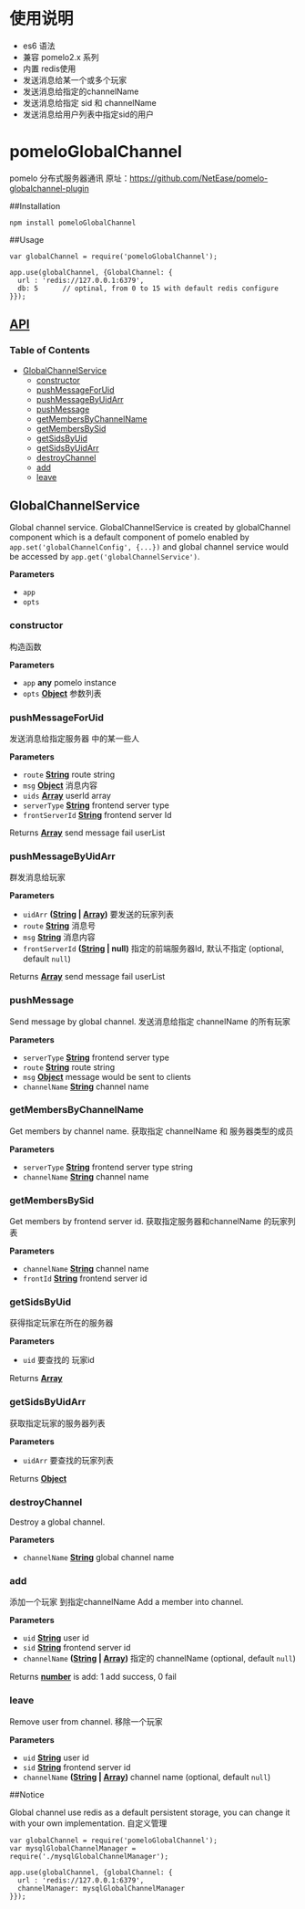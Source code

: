 # 使用说明

- es6 语法
- 兼容 pomelo2.x 系列
- 内置 redis使用
- 发送消息给某一个或多个玩家
- 发送消息给指定的channelName
- 发送消息给指定 sid 和 channelName 
- 发送消息给用户列表中指定sid的用户



# pomeloGlobalChannel
pomelo 分布式服务器通讯 原址：https://github.com/NetEase/pomelo-globalchannel-plugin

##Installation

```
npm install pomeloGlobalChannel
```

##Usage

```
var globalChannel = require('pomeloGlobalChannel');

app.use(globalChannel, {GlobalChannel: {
  url : 'redis://127.0.0.1:6379', 
  db: 5      // optinal, from 0 to 15 with default redis configure
}});

```

## [API](./GlobalChannelService.md)

<!-- Generated by documentation.js. Update this documentation by updating the source code. -->

### Table of Contents

-   [GlobalChannelService](#globalchannelservice)
    -   [constructor](#constructor)
    -   [pushMessageForUid](#pushmessageforuid)
    -   [pushMessageByUidArr](#pushmessagebyuidarr)
    -   [pushMessage](#pushmessage)
    -   [getMembersByChannelName](#getmembersbychannelname)
    -   [getMembersBySid](#getmembersbysid)
    -   [getSidsByUid](#getsidsbyuid)
    -   [getSidsByUidArr](#getsidsbyuidarr)
    -   [destroyChannel](#destroychannel)
    -   [add](#add)
    -   [leave](#leave)

## GlobalChannelService

Global channel service.
GlobalChannelService is created by globalChannel component which is a default
component of pomelo enabled by `app.set('globalChannelConfig', {...})`
and global channel service would be accessed by
`app.get('globalChannelService')`.

**Parameters**

-   `app`  
-   `opts`  

### constructor

构造函数

**Parameters**

-   `app` **any** pomelo instance
-   `opts` **[Object](https://developer.mozilla.org/en-US/docs/Web/JavaScript/Reference/Global_Objects/Object)** 参数列表

### pushMessageForUid

发送消息给指定服务器 中的某一些人

**Parameters**

-   `route` **[String](https://developer.mozilla.org/en-US/docs/Web/JavaScript/Reference/Global_Objects/String)** route string
-   `msg` **[Object](https://developer.mozilla.org/en-US/docs/Web/JavaScript/Reference/Global_Objects/Object)** 消息内容
-   `uids` **[Array](https://developer.mozilla.org/en-US/docs/Web/JavaScript/Reference/Global_Objects/Array)** userId array
-   `serverType` **[String](https://developer.mozilla.org/en-US/docs/Web/JavaScript/Reference/Global_Objects/String)** frontend server type
-   `frontServerId` **[String](https://developer.mozilla.org/en-US/docs/Web/JavaScript/Reference/Global_Objects/String)** frontend server Id

Returns **[Array](https://developer.mozilla.org/en-US/docs/Web/JavaScript/Reference/Global_Objects/Array)** send message fail userList

### pushMessageByUidArr

群发消息给玩家

**Parameters**

-   `uidArr` **([String](https://developer.mozilla.org/en-US/docs/Web/JavaScript/Reference/Global_Objects/String) \| [Array](https://developer.mozilla.org/en-US/docs/Web/JavaScript/Reference/Global_Objects/Array))** 要发送的玩家列表
-   `route` **[String](https://developer.mozilla.org/en-US/docs/Web/JavaScript/Reference/Global_Objects/String)** 消息号
-   `msg` **[String](https://developer.mozilla.org/en-US/docs/Web/JavaScript/Reference/Global_Objects/String)** 消息内容
-   `frontServerId` **([String](https://developer.mozilla.org/en-US/docs/Web/JavaScript/Reference/Global_Objects/String) | null)** 指定的前端服务器Id, 默认不指定 (optional, default `null`)

Returns **[Array](https://developer.mozilla.org/en-US/docs/Web/JavaScript/Reference/Global_Objects/Array)** send message fail userList

### pushMessage

Send message by global channel.
 发送消息给指定 channelName 的所有玩家

**Parameters**

-   `serverType` **[String](https://developer.mozilla.org/en-US/docs/Web/JavaScript/Reference/Global_Objects/String)** frontend server type
-   `route` **[String](https://developer.mozilla.org/en-US/docs/Web/JavaScript/Reference/Global_Objects/String)** route string
-   `msg` **[Object](https://developer.mozilla.org/en-US/docs/Web/JavaScript/Reference/Global_Objects/Object)** message would be sent to clients
-   `channelName` **[String](https://developer.mozilla.org/en-US/docs/Web/JavaScript/Reference/Global_Objects/String)** channel name

### getMembersByChannelName

Get members by channel name.
获取指定 channelName 和 服务器类型的成员

**Parameters**

-   `serverType` **[String](https://developer.mozilla.org/en-US/docs/Web/JavaScript/Reference/Global_Objects/String)** frontend server type string
-   `channelName` **[String](https://developer.mozilla.org/en-US/docs/Web/JavaScript/Reference/Global_Objects/String)** channel name

### getMembersBySid

Get members by frontend server id.
获取指定服务器和channelName 的玩家列表

**Parameters**

-   `channelName` **[String](https://developer.mozilla.org/en-US/docs/Web/JavaScript/Reference/Global_Objects/String)** channel name
-   `frontId` **[String](https://developer.mozilla.org/en-US/docs/Web/JavaScript/Reference/Global_Objects/String)** frontend server id

### getSidsByUid

获得指定玩家在所在的服务器

**Parameters**

-   `uid`  要查找的 玩家id

Returns **[Array](https://developer.mozilla.org/en-US/docs/Web/JavaScript/Reference/Global_Objects/Array)** 

### getSidsByUidArr

获取指定玩家的服务器列表

**Parameters**

-   `uidArr`  要查找的玩家列表

Returns **[Object](https://developer.mozilla.org/en-US/docs/Web/JavaScript/Reference/Global_Objects/Object)** 

### destroyChannel

Destroy a global channel.

**Parameters**

-   `channelName` **[String](https://developer.mozilla.org/en-US/docs/Web/JavaScript/Reference/Global_Objects/String)** global channel name

### add

添加一个玩家 到指定channelName
Add a member into channel.

**Parameters**

-   `uid` **[String](https://developer.mozilla.org/en-US/docs/Web/JavaScript/Reference/Global_Objects/String)** user id
-   `sid` **[String](https://developer.mozilla.org/en-US/docs/Web/JavaScript/Reference/Global_Objects/String)** frontend server id
-   `channelName` **([String](https://developer.mozilla.org/en-US/docs/Web/JavaScript/Reference/Global_Objects/String) \| [Array](https://developer.mozilla.org/en-US/docs/Web/JavaScript/Reference/Global_Objects/Array))** 指定的 channelName (optional, default `null`)

Returns **[number](https://developer.mozilla.org/en-US/docs/Web/JavaScript/Reference/Global_Objects/Number)** is add: 1 add success, 0 fail

### leave

Remove user from channel.
移除一个玩家

**Parameters**

-   `uid` **[String](https://developer.mozilla.org/en-US/docs/Web/JavaScript/Reference/Global_Objects/String)** user id
-   `sid` **[String](https://developer.mozilla.org/en-US/docs/Web/JavaScript/Reference/Global_Objects/String)** frontend server id
-   `channelName` **([String](https://developer.mozilla.org/en-US/docs/Web/JavaScript/Reference/Global_Objects/String) \| [Array](https://developer.mozilla.org/en-US/docs/Web/JavaScript/Reference/Global_Objects/Array))** channel name (optional, default `null`)



##Notice

Global channel use redis as a default persistent storage, you can change it with your own implementation.
自定义管理
```
var globalChannel = require('pomeloGlobalChannel');
var mysqlGlobalChannelManager = require('./mysqlGlobalChannelManager');

app.use(globalChannel, {globalChannel: {
  url : 'redis://127.0.0.1:6379', 
  channelManager: mysqlGlobalChannelManager
}});

```
